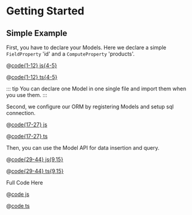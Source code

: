 # Getting Started



## Simple Example

First, you have to declare your Models. 
Here we declare a simple `FieldProperty` 'id' and a `ComputeProperty` 'products'.
<CodeGroup>
  <CodeGroupItem title="JS" active>

@[code{1-12} js{4-5}](./getting-started-example1.js)

  </CodeGroupItem>
  <CodeGroupItem title="TS">

@[code{1-12} ts{4-5}](./getting-started-example1.ts)

  </CodeGroupItem>
</CodeGroup>

::: tip
You can declare one Model in one single file and import them when you use them.
:::


Second, we configure our ORM by registering Models and setup sql connection.
<CodeGroup>
  <CodeGroupItem title="JS" active>

@[code{17-27} js](./getting-started-example1.js)

  </CodeGroupItem>
  <CodeGroupItem title="TS">

@[code{17-27} ts](./getting-started-example1.ts)

  </CodeGroupItem>
</CodeGroup>


Then, you can use the Model API for data insertion and query.
<CodeGroup>
  <CodeGroupItem title="JS" active>

@[code{29-44} js{9,15}](./getting-started-example1.js)

  </CodeGroupItem>
  <CodeGroupItem title="TS">

@[code{29-44} ts{9,15}](./getting-started-example1.ts)

  </CodeGroupItem>
</CodeGroup>



Full Code Here
<CodeGroup>
  <CodeGroupItem title="JS" active>

@[code js](./getting-started-example1.js)

  </CodeGroupItem>

  <CodeGroupItem title="TS">

@[code ts](./getting-started-example1.ts)

  </CodeGroupItem>
</CodeGroup>